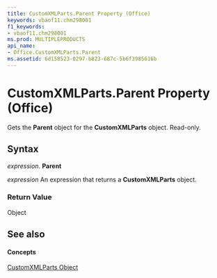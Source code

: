 ```yaml
---
title: CustomXMLParts.Parent Property (Office)
keywords: vbaof11.chm298001
f1_keywords:
- vbaof11.chm298001
ms.prod: MULTIPLEPRODUCTS
api_name:
- Office.CustomXMLParts.Parent
ms.assetid: 6d158523-0297-b823-687c-5b6f3985616b
---
```



# CustomXMLParts.Parent Property (Office)

Gets the  **Parent** object for the **CustomXMLParts** object. Read-only.


## Syntax

 _expression_. **Parent**

 _expression_ An expression that returns a **CustomXMLParts** object.


### Return Value

Object


## See also


#### Concepts


[CustomXMLParts Object](customxmlparts-object-office.md)

